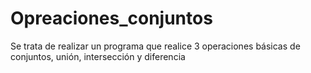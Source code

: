 # Opreaciones_conjuntos
Se trata de realizar un programa que realice 3 operaciones básicas de conjuntos, unión, intersección y diferencia
